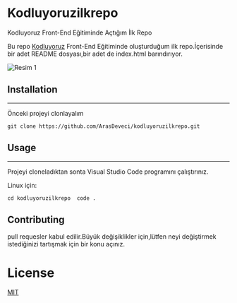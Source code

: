 # Kodluyoruzilkrepo

Kodluyoruz Front-End Eğitiminde Açtığım İlk Repo

Bu repo [Kodluyoruz](https://www.kodluyoruz.org/) Front-End Eğitiminde oluşturduğum ilk repo.İçerisinde bir adet README dosyası,bir adet de index.html barındırıyor.


![Resim 1](https://user-images.githubusercontent.com/109230131/180466396-bf831d75-936c-4959-bba8-74791cfcb564.png)


## Installation
------------------------

Önceki projeyi clonlayalım

```git clone https://github.com/ArasDeveci/kodluyoruzilkrepo.git ```

## Usage
-------------------------

Projeyi cloneladıktan sonta Visual Studio Code programını çalıştırınız.

Linux için:

` cd kodluyoruzilkrepo 
code . `

## Contributing 

pull requesler kabul edilir.Büyük değişiklikler için,lütfen neyi değiştirmek istediğinizi tartışmak için bir konu açınız.

# License 
[MIT](https://www.google.com/search?q=MIT+L%C4%B0CENSE&oq=MIT+L%C4%B0CENSE&aqs=chrome..69i57j0i512l4j0i22i30l5.3710j0j7&sourceid=chrome&ie=UTF-8)